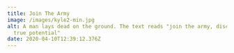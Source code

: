 ```yaml
---
title: Join The Army
image: /images/kyle2-min.jpg
alt: A man lays dead on the ground. The text reads "join the army, discover your
  true potential"
date: 2020-04-10T12:39:12.376Z
---
```


